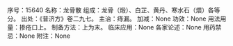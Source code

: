 序号：15640
名称：龙骨散
组成：龙骨（煅）、白芷、黄丹、寒水石（煨）各等分。
出处：《普济方》卷二九七。
主治：痔漏。
加减：None
功效：None
用法用量：掺疮口上。
制备方法：上为末。
临床应用：None
各家论述：None
用药禁忌：None
附注：None
